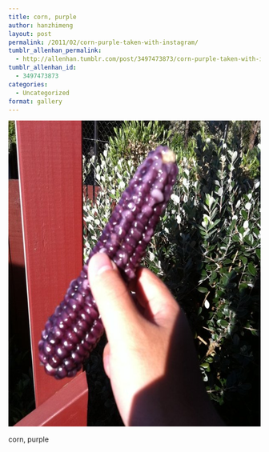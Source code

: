 ```yaml
---
title: corn, purple
author: hanzhimeng
layout: post
permalink: /2011/02/corn-purple-taken-with-instagram/
tumblr_allenhan_permalink:
  - http://allenhan.tumblr.com/post/3497473873/corn-purple-taken-with-instagram
tumblr_allenhan_id:
  - 3497473873
categories:
  - Uncategorized
format: gallery
---
```

[<img class="alignnone size-full wp-image-513" alt="tumblr_lh5qgi9Fff1qzkacto1_" src="/images/uploads/2013/03/tumblr_lh5qgi9Fff1qzkacto1_.jpg" width="612" height="612" />][1]

corn, purple

 [1]: /images/uploads/2013/03/tumblr_lh5qgi9Fff1qzkacto1_.jpg
